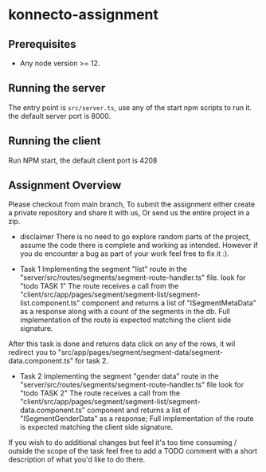 # konnecto-assignment

## Prerequisites

- Any node version >= 12.

## Running the server

The entry point is `src/server.ts`, use any of the start npm scripts to run it.
the default server port is 8000.

## Running the client
Run NPM start, the default client port is 4208

## Assignment Overview

Please checkout from main branch, To submit the assignment either create a private repository and share it with us,
Or send us the entire project in a zip.

* disclaimer
There is no need to go explore random parts of the project, assume the code there is complete and working as intended.
However if you do encounter a bug as part of your work feel free to fix it :).

* Task 1
Implementing the segment "list" route in the "server/src/routes/segments/segment-route-handler.ts" file.
look for "todo TASK 1"
The route receives a call from the "client/src/app/pages/segment/segment-list/segment-list.component.ts" component and
returns a list of "ISegmentMetaData" as a response along with a count of the segments in the db.
Full implementation of the route is expected matching the client side signature.


After this task is done and returns data click on any of the rows, it wil redirect you to
"src/app/pages/segment/segment-data/segment-data.component.ts"
for task 2.

* Task 2
Implementing the segment "gender data" route in the "server/src/routes/segments/segment-route-handler.ts" file
look for "todo TASK 2"
The route receives a call from the "client/src/app/pages/segment/segment-list/segment-data.component.ts" component and
returns a list of "ISegmentGenderData" as a response;
Full implementation of the route is expected matching the client side signature.


If you wish to do additional changes but feel it's too time consuming / outside the scope of the task feel free
to add a TODO comment with a short description of what you'd like to do there.


